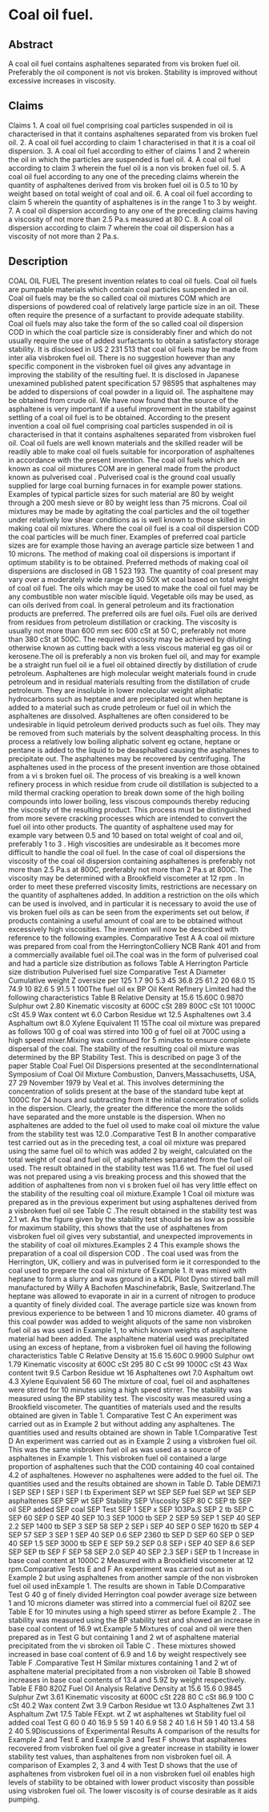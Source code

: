 # Coal oil fuel.

## Abstract
A coal oil fuel contains asphaltenes separated from vis broken fuel oil. Preferably the oil component is not vis broken. Stability is improved without excessive increases in viscosity.

## Claims
Claims 1. A coal oil fuel comprising coal particles suspended in oil is characterised in that it contains asphaltenes separated from vis broken fuel oil. 2. A coal oil fuel according to claim 1 characterised in that it is a coal oil dispersion. 3. A coal oil fuel according to either of claims 1 and 2 wherein the oil in which the particles are suspended is fuel oil. 4. A coal oil fuel according to claim 3 wherein the fuel oil is a non vis broken fuel oil. 5. A coal oil fuel according to any one of the preceding claims wherein the quantity of asphaltenes derived from vis broken fuel oil is 0.5 to 10 by weight based on total weight of coal and oil. 6. A coal oil fuel according to claim 5 wherein the quantity of asphaltenes is in the range 1 to 3 by weight. 7. A coal oil dispersion according to any one of the preceding claims having a viscosity of not more than 2.5 Pa.s measured at 80 C. 8. A coal oil dispersion according to claim 7 wherein the coal oil dispersion has a viscosity of not more than 2 Pa.s.

## Description
COAL OIL FUEL The present invention relates to coal oil fuels. Coal oil fuels are pumpable materials which contain coal particles suspended in an oil. Coal oil fuels may be the so called coal oil mixtures COM which are dispersions of powdered coal of relatively large particle size in an oil. These often require the presence of a surfactant to provide adequate stability. Coal oil fuels may also take the form of the so called coal oil dispersion COD in which the coal particle size is considerably finer and which do not usually require the use of added surfactants to obtain a satisfactory storage stability. It is disclosed in US 2 231 513 that coal oil fuels may be made from inter alia visbroken fuel oil. There is no suggestion however than any specific component in the visbroken fuel oil gives any advantage in improving the stability of the resulting fuel. It is disclosed in Japanese unexamined published patent specification 57 98595 that asphaltenes may be added to dispersions of coal powder in a liquid oil. The asphaltene may be obtained from crude oil. We have now found that the source of the asphaltene is very important if a useful improvement in the stability against settling of a coal oil fuel is to be obtained. According to the present invention a coal oil fuel comprising coal particles suspended in oil is characterised in that it contains asphaltenes separated from visbroken fuel oil. Coal oil fuels are well known materials and the skilled reader will be readily able to make coal oil fuels suitable for incorporation of asphaltenes in accordance with the present invention. The coal oil fuels which are known as coal oil mixtures COM are in general made from the product known as pulverised coal . Pulverised coal is the ground coal usually supplied for large coal burning furnaces in for example power stations. Examples of typical particle sizes for such material are 80 by weight through a 200 mesh sieve or 80 by weight less than 75 microns. Coal oil mixtures may be made by agitating the coal particles and the oil together under relatively low shear conditions as is well known to those skilled in making coal oil mixtures. Where the coal oil fuel is a coal oil dispersion COD the coal particles will be much finer. Examples of preferred coal particle sizes are for example those having an average particle size between 1 and 10 microns. The method of making coal oil dispersions is important if optimum stability is to be obtained. Preferred methods of making coal oil dispersions are disclosed in GB 1 523 193. The quantity of coal present may vary over a moderately wide range eg 30 50X wt coal based on total weight of coal oil fuel. The oils which may be used to make the coal oil fuel may be any combustible non water miscible liquid. Vegetable oils may be used, as can oils derived from coal. In general petroleum and its fractionation products are preferred. The preferred oils are fuel oils. Fuel oils are derived from residues from petroleum distillation or cracking. The viscosity is usually not more than 600 mm sec 600 cSt at 50 C, preferably not more than 380 cSt at 500C. The required viscosity may be achieved by diluting otherwise known as cutting back with a less viscous material eg gas oil or kerosene.The oil is preferably a non vis broken fuel oil, and may for example be a straight run fuel oil ie a fuel oil obtained directly by distillation of crude petroleum. Asphaltenes are high molecular weight materials found in crude petroleum and in residual materials resulting from the distillation of crude petroleum. They are insoluble in lower molecular weight aliphatic hydrocarbons such as heptane and are precipitated out when heptane is added to a material such as crude petroleum or fuel oil in which the asphaltenes are dissolved. Asphaltenes are often considered to be undesirable in liquid petroleum derived products such as fuel oils. They may be removed from such materials by the solvent deasphalting process. In this process a relatively low boiling aliphatic solvent eg octane, heptane or pentane is added to the liquid to be deasphalted causing the asphaltenes to precipitate out. The asphaltenes may be recovered by centrifuging. The asphaltenes used in the process of the present invention are those obtained from a vi s broken fuel oil. The process of vis breaking is a well known refinery process in which residue from crude oil distillation is subjected to a mild thermal cracking operation to break down some of the high boiling compounds into lower boiling, less viscous compounds thereby reducing the viscosity of the resulting product. This process must be distinguished from more severe cracking processes which are intended to convert the fuel oil into other products. The quantity of asphaltene used may for example vary between 0.5 and 10 based on total weight of coal and oil, preferably 1 to 3 . High viscosities are undesirable as it becomes more difficult to handle the coal oil fuel. In the case of coal oil dispersions the viscosity of the coal oil dispersion containing asphaltenes is preferably not more than 2.5 Pa.s at 800C, preferably not more than 2 Pa.s at 800C. The viscosity may be determined with a Brookfield viscometer at 12 rpm . In order to meet these preferred viscosity limits, restrictions are necessary on the quantity of asphaltenes added. In addition a restriction on the oils which can be used is involved, and in particular it is necessary to avoid the use of vis broken fuel oils as can be seen from the experiments set out below, if products containing a useful amount of coal are to be obtained without excessively high viscosities. The invention will now be described with reference to the following examples. Comparative Test A A coal oil mixture was prepared from coal from the HerringtonColliery NCB Rank 401 and from a commercially available fuel oil.The coal was in the form of pulverised coal and had a particle size distribution as follows Table A Herrington Particle size distribution Pulverised fuel size Comparative Test A Diameter Cumulative weight Z oversize per 125 1.7 90 5.3 45 36.8 25 61.2 20 68.0 15 74.9 10 82.6 5 91.5 1 100The fuel oil ex BP Oil Kent Refinery Limited had the following characteristics Table B Relative Density at 15.6 15.60C 0.9870 Sulphur owt 2.80 Kinematic viscosity at 600C cSt 289 800C cSt 101 1000C cSt 45.9 Wax content wt 6.0 Carbon Residue wt 12.5 Asphaltenes owt 3.4 Asphaltum owt 8.0 Xylene Equivalent 11 15The coal oil mixture was prepared as follows 100 g of coal was stirred into 100 g of fuel oil at 700C using a high speed mixer.Mixing was continued for 5 minutes to ensure complete dispersal of the coal. The stability of the resulting coal oil mixture was determined by the BP Stability Test. This is described on page 3 of the paper Stable Coal Fuel Oil Dispersions presented at the secondInternational Symposium of Coal Oil Mixture Combustion, Danvers,Massachusetts, USA, 27 29 November 1979 by Veal et al. This involves determining the concentration of solids present at the base of the standard tube kept at 1000C for 24 hours and subtracting from it the initial concentration of solids in the dispersion. Clearly, the greater the difference the more the solids have separated and the more unstable is the dispersion. When no asphaltenes are added to the fuel oil used to make coal oil mixture the value from the stability test was 12.0 .Comparative Test B In another comparative test carried out as in the preceding test, a coal oil mixture was prepared using the same fuel oil to which was added 2 by weight, calculated on the total weight of coal and fuel oil, of asphaltenes separated from the fuel oil used. The result obtained in the stability test was 11.6 wt. The fuel oil used was not prepared using a vis breaking process and this showed that the addition of asphaltenes from non vi s broken fuel oil has very little effect on the stability of the resulting coal oil mixture.Example 1 Coal oil mixture was prepared as in the previous experiment but using asphaltenes derived from a visbroken fuel oil see Table C .The result obtained in the stability test was 2.1 wt. As the figure given by the stability test should be as low as possible for maximum stability, this shows that the use of asphaltenes from visbroken fuel oil gives very substantial, and unexpected improvements in the stability of coal oil mixtures.Examples 2 4 This example shows the preparation of a coal oil dispersion COD . The coal used was from the Herrington, UK, colliery and was in pulverised form ie it corresponded to the coal used to prepare the coal oil mixture of Example 1. It was mixed with heptane to form a slurry and was ground in a KDL Pilot Dyno stirred ball mill manufactured by Willy A Bachofen Maschinefabrik, Basle, Switzerland.The heptane was allowed to evaporate in air in a current of nitrogen to produce a quantity of finely divided coal. The average particle size was known from previous experience to be between 1 and 10 microns diameter. 40 grams of this coal powder was added to weight aliquots of the same non visbroken fuel oil as was used in Example 1, to which known weights of asphaltene material had been added. The asphaltene material used was precipitated using an excess of heptane, from a visbroken fuel oil having the following characteristics Table C Relative Density at 15.6 15.60C 0.9900 Sulphur owt 1.79 Kinematic viscosity at 600C cSt 295 80 C cSt 99 1000C cSt 43 Wax content twit 9.5 Carbon Residue wt 16 Asphaltenes owt 7.0 Asphaltum owt 4.3 Xylene Equivalent 56 60 The mixture of coal, fuel oil and asphaltenes were stirred for 10 minutes using a high speed stirrer. The stability was measured using the BP stability test. The viscosity was measured using a Brookfield viscometer. The quantities of materials used and the results obtained are given in Table 1. Comparative Test C An experiment was carried out as in Example 2 but without adding any asphaltenes. The quantities used and results obtained are shown in Table 1.Comparative Test D An experiment was carried out as in Example 2 using a visbroken fuel oil. This was the same visbroken fuel oil as was used as a source of asphaltenes in Example 1. This visbroken fuel oil contained a large proportion of asphaltenes such that the COD containing 40 coal contained 4.2 of asphaltenes. However no asphaltenes were added to the fuel oil. The quantities used and the results obtained are shown in Table D. Table DEMI7.1 I SEP SEP I SEP I SEP I tb Experiment SEP wt SEP SEP fuel SEP wt SEP SEP asphaltenes SEP SEP wt SEP Stability SEP Viscosity SEP 80 C SEP tb SEP oil SEP added SEP coal SEP Test SEP 1 SEP x SEP 1O3Pa.S SEP 2 tb SEP C SEP 60 SEP 0 SEP 40 SEP 10.3 SEP 1000 tb SEP 2 SEP 59 SEP 1 SEP 40 SEP 2.2 SEP 1400 tb SEP 3 SEP 58 SEP 2 SEP i SEP 40 SEP 0 SEP 1620 tb SEP 4 SEP 57 SEP 3 SEP 1 SEP 40 SEP 0.6 SEP 2360 tb SEP D SEP 60 SEP 0 SEP 40 SEP 1.5 SEP 3000 tb SEP E SEP 59.2 SEP 0.8 SEP i SEP 40 SEP 8.6 SEP SEP SEP tb SEP F SEP 58 SEP 2.0 SEP 40 SEP 2.3 SEP i SEP tb 1 Increase in base coal content at 1000C 2 Measured with a Brookfield viscometer at 12 rpm.Comparative Tests E and F An experiment was carried out as in Example 2 but using asphaltenes from another sample of the non visbroken fuel oil used inExample 1. The results are shown in Table D.Comparative Test G 40 g of finely divided Herrington coal powder average size between 1 and 10 microns diameter was stirred into a commercial fuel oil 820Z see Table E for 10 minutes using a high speed stirrer as before Example 2 . The stability was measured using the BP stability test and showed an increase in base coal content of 16.9 wt.Example 5 Mixtures of coal and oil were then prepared as in Test G but containing 1 and 2 wt of asphaltene material precipitated from the vi sbroken oil Table C . These mixtures showed increased in base coal content of 6.9 and 1.6 by weight respectively see Table F .Comparative Test H Similar mixtures containing 1 and 2 wt of asphaltene material precipitated from a non visbroken oil Table B showed increases in base coal contents of 13.4 and 5.9Z by weight respectively. Table E F80 820Z Fuel Oil Analysis Relative Density at 15.6 15.6 0.9845 Sulphur Zwt 3.61 Kinematic viscosity at 600C cSt 228 80 C cSt 86.9 100 C cSt 40.2 Wax content Zwt 3.9 Carbon Residue wt 13.0 Asphaltenes Zwt 3.1 Asphaltum Zwt 17.5 Table FExpt. wt Z wt asphaltenes wt Stability fuel oil added coal Test G 60 0 40 16.9 5 59 1 40 6.9 58 2 40 1.6 H 59 1 40 13.4 58 2 40 5.9Discussions of Experimental Results A comparison of the results for Example 2 and Test E and Example 3 and Test F shows that asphaltenes recovered from visbroken fuel oil give a greater increase in stability ie lower stability test values, than asphaltenes from non visbroken fuel oil. A comparison of Examples 2, 3 and 4 with Test D shows that the use of asphaltenes from visbroken fuel oil in a non visbroken fuel oil enables high levels of stability to be obtained with lower product viscosity than possible using visbroken fuel oil. The lower viscosity is of course desirable as it aids pumping.